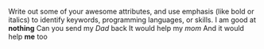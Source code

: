 Write out some of your awesome attributes, and use emphasis (like bold or italics) to identify keywords, programming languages, or skills. 
I am good at **nothing**
Can you send my *Dad* back
It would help my _mom_
And it would help __me__ too
